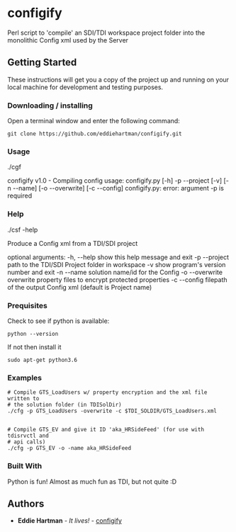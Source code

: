# configify

Perl script to 'compile' an SDI/TDI workspace project folder into the monolithic Config xml used by the Server

## Getting Started

These instructions will get you a copy of the project up and running on your local machine for development and testing purposes.

### Downloading / installing

Open a terminal window and enter the following command:

```
git clone https://github.com/eddiehartman/configify.git
```

### Usage

./cgf

configify v1.0 - Compiling config
usage: configify.py [-h] -p --project [-v] [-n --name] [-o --overwrite]
                    [-c --config]
configify.py: error: argument -p is required

### Help

./csf -help

Produce a Config xml from a TDI/SDI project

optional arguments:
  -h, --help      show this help message and exit
  -p --project    path to the TDI/SDI Project folder in workspace
  -v              show program's version number and exit
  -n --name       solution name/id for the Config
  -o --overwrite  overwrite property files to encrypt protected properties
  -c --config     filepath of the output Config xml (default is Project name)

### Prequisites

Check to see if python is available:

```
python --version
```

If not then install it

```
sudo apt-get python3.6
```

### Examples

```
# Compile GTS_LoadUsers w/ property encryption and the xml file written to
# the solution folder (in TDISolDir)
./cfg -p GTS_LoadUsers -overwrite -c $TDI_SOLDIR/GTS_LoadUsers.xml


# Compile GTS_EV and give it ID 'aka_HRSideFeed' (for use with tdisrvctl and
# api calls)
./cfg -p GTS_EV -o -name aka_HRSideFeed
```

### Built With

Python is fun! Almost as much fun as TDI, but not quite :D

## Authors

* **Eddie Hartman** - *It lives!* - [configify](https://github.com/eddiehartman/configify.git)
